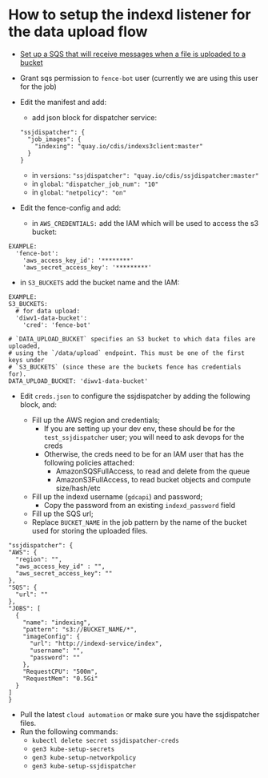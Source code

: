 # How to setup the indexd listener for the data upload flow

- [Set up a SQS that will receive messages when a file is uploaded to a bucket](https://github.com/uc-cdis/cloud-automation/blob/master/tf_files/aws/modules/data-bucket-queue/README.md)
- Grant sqs permission to `fence-bot` user (currently we are using this user for the job)

- Edit the manifest and add:
  - add json block for dispatcher service:
  ```
  "ssjdispatcher": {
    "job_images": {
      "indexing": "quay.io/cdis/indexs3client:master"
    }
  }
  ```
  - in `versions`:
`"ssjdispatcher": "quay.io/cdis/ssjdispatcher:master"`
  - in `global`:
`"dispatcher_job_num": "10"`
  - in `global`:
`"netpolicy": "on"`

- Edit the fence-config and add:
  - in `AWS_CREDENTIALS:` add the IAM which will be used to access the s3 bucket:
```
EXAMPLE:
  'fence-bot':
    'aws_access_key_id': '********'
    'aws_secret_access_key': '*********'
```
  - in `S3_BUCKETS` add the bucket name and the IAM:
```
EXAMPLE:
S3_BUCKETS:
  # for data upload:
  'diwv1-data-bucket':
    'cred': 'fence-bot'
    
# `DATA_UPLOAD_BUCKET` specifies an S3 bucket to which data files are uploaded,
# using the `/data/upload` endpoint. This must be one of the first keys under
# `S3_BUCKETS` (since these are the buckets fence has credentials for).
DATA_UPLOAD_BUCKET: 'diwv1-data-bucket'
```
- Edit `creds.json` to configure the ssjdispatcher by adding the following block, and:

  - Fill up the  AWS region and credentials;
      - If you are setting up your dev env, these should be for the `test_ssjdispatcher` user; you will need to ask devops for the creds
      - Otherwise, the creds need to be for an IAM user that has the following policies attached:
        - AmazonSQSFullAccess, to read and delete from the queue
        - AmazonS3FullAccess, to read bucket objects and compute size/hash/etc
  - Fill up the indexd username (`gdcapi`) and password;
      - Copy the password from an existing `indexd_password` field
  - Fill up the SQS url;
  - Replace `BUCKET_NAME` in the job pattern by the name of the bucket used for storing the uploaded files.

```
"ssjdispatcher": {
"AWS": {
  "region": "",
  "aws_access_key_id" : "",
  "aws_secret_access_key": ""
},
"SQS": {
  "url": ""
},
"JOBS": [
  {
    "name": "indexing",
    "pattern": "s3://BUCKET_NAME/*",
    "imageConfig": {
      "url": "http://indexd-service/index",
      "username": "",
      "password": ""
    },
    "RequestCPU": "500m",
    "RequestMem": "0.5Gi"
  }
]
}
```

- Pull the latest `cloud automation` or make sure you have the ssjdispatcher files.
- Run the following commands:
    - `kubectl delete secret ssjdispatcher-creds`
    - `gen3 kube-setup-secrets`
    - `gen3 kube-setup-networkpolicy`
    - `gen3 kube-setup-ssjdispatcher`
